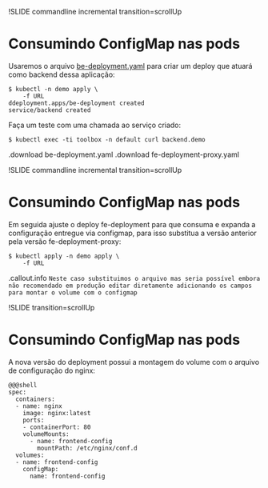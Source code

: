 !SLIDE commandline incremental transition=scrollUp

# Consumindo ConfigMap nas pods

Usaremos o arquivo [be-deployment.yaml](URL) para criar um deploy que atuará como backend dessa aplicação:

	$ kubectl -n demo apply \
		-f URL 
	ddeployment.apps/be-deployment created
	service/backend created

Faça um teste com uma chamada ao serviço criado:

	$ kubectl exec -ti toolbox -n default curl backend.demo

.download be-deployment.yaml
.download fe-deployment-proxy.yaml

!SLIDE commandline incremental transition=scrollUp

# Consumindo ConfigMap nas pods

Em seguida ajuste o deploy fe-deployment para que consuma e expanda a configuração entregue via configmap, para isso substitua a versão anterior pela versão fe-deployment-proxy:

	$ kubectl apply -n demo apply \
		-f URL

.callout.info `Neste caso substituimos o arquivo mas seria possível embora não recomendado em produção editar diretamente adicionando os campos para montar o volume com o configmap`

!SLIDE transition=scrollUp

# Consumindo ConfigMap nas pods

A nova versão do deployment possui a montagem do volume com o arquivo de configuração do nginx:

    @@@shell
    spec:
      containers:
      - name: nginx
        image: nginx:latest
        ports:
        - containerPort: 80
        volumeMounts:
          - name: frontend-config
            mountPath: /etc/nginx/conf.d
      volumes:
      - name: frontend-config
        configMap:
          name: frontend-config
